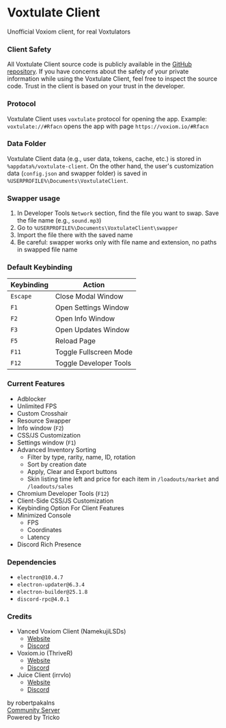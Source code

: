 # Voxtulate Client
Unofficial Voxiom client, for real Voxtulators

### Client Safety 
All Voxtulate Client source code is publicly available in the [GitHub repository](https://github.com/robertpakalns/VoxtulateClient). If you have concerns about the safety of your private information while using the Voxtulate Client, feel free to inspect the source code. Trust in the client is based on your trust in the developer.

### Protocol
Voxtulate Client uses `voxtulate` protocol for opening the app. Example: `voxtulate://#Rfacn` opens the app with page `https://voxiom.io/#Rfacn`

### Data Folder
Voxtulate Client data (e.g., user data, tokens, cache, etc.) is stored in `%appdata%/voxtulate-client`. On the other hand, the user's customization data (`config.json` and swapper folder) is saved in `%USERPROFILE%\Documents\VoxtulateClient`.

### Swapper usage
1. In Developer Tools `Network` section, find the file you want to swap. Save the file name (e.g., `sound.mp3`)
2. Go to `%USERPROFILE%\Documents\VoxtulateClient\swapper`
3. Import the file there with the saved name
4. Be careful: swapper works only with file name and extension, no paths in swapped file name

### Default Keybinding
| Keybinding       | Action                 |
|------------------|------------------------|
| `Escape`         | Close Modal Window     |
| `F1`             | Open Settings Window   |
| `F2`             | Open Info Window       |
| `F3`             | Open Updates Window    |
| `F5`             | Reload Page            |
| `F11`            | Toggle Fullscreen Mode |
| `F12`            | Toggle Developer Tools |

### Current Features
- Adblocker
- Unlimited FPS
- Custom Crosshair
- Resource Swapper
- Info window (`F2`)
- CSS/JS Customization
- Settings window (`F1`)
- Advanced Inventory Sorting
  * Filter by type, rarity, name, ID, rotation
  * Sort by creation date
  * Apply, Clear and Export buttons
  * Skin listing time left and price for each item in `/loadouts/market` and `/loadouts/sales`
- Chromium Developer Tools (`F12`)
- Client-Side CSS/JS Customization
- Keybinding Option For Client Features
- Minimized Console
  * FPS
  * Coordinates
  * Latency
- Discord Rich Presence

### Dependencies
- `electron@10.4.7`
- `electron-updater@6.3.4`
- `electron-builder@25.1.8`
- `discord-rpc@4.0.1`

### Credits
- Vanced Voxiom Client (NamekujiLSDs)
  * [Website](https://namekujilsds.github.io/VVC)
  * [Discord](https://discord.com/invite/EcZytWAJkn)
- Voxiom.io (ThriveR)
  * [Website](https://voxiom.io)
  * [Discord](https://discord.com/invite/GBFtRcY)
- Juice Client (irrvlo)
  * [Website](https://juice.irrvlo.xyz)
  * [Discord](https://discord.gg/FjzAAdSjng)

by robertpakalns  
[Community Server](https://discord.gg/yPjrUrvSzv)  
Powered by Tricko  